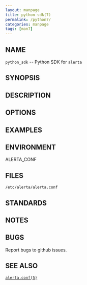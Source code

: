 ```yaml
---
layout: manpage
title: python-sdk(7)
permalink: /python7/
categories: manpage
tags: [man7]
---
```


## NAME
`python_sdk` -- Python SDK for `alerta`

## SYNOPSIS


## DESCRIPTION


## OPTIONS


## EXAMPLES


## ENVIRONMENT

ALERTA_CONF

## FILES

`/etc/alerta/alerta.conf`

## STANDARDS
## NOTES

## BUGS

Report bugs to github issues.

## SEE ALSO

[`alerta.conf(5)`](/man/alerta-conf5/)